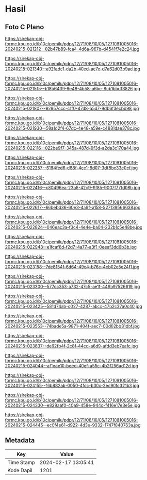 # Hasil

## Foto C Plano

https://sirekap-obj-formc.kpu.go.id/b10c/pemilu/pdpr/12/71/08/10/05/1271081005016-20240215-021212--02b47b89-fca4-4d6a-967b-d4541f7e2c24.jpg

https://sirekap-obj-formc.kpu.go.id/b10c/pemilu/pdpr/12/71/08/10/05/1271081005016-20240215-021340--a92fadc1-da2b-40ed-ae7e-d7a62d03b9ad.jpg

https://sirekap-obj-formc.kpu.go.id/b10c/pemilu/pdpr/12/71/08/10/05/1271081005016-20240215-021515--b18b6439-6e48-4b58-a6be-8cb1bbdf3826.jpg

https://sirekap-obj-formc.kpu.go.id/b10c/pemilu/pdpr/12/71/08/10/05/1271081005016-20240215-021807--92957ccc-c1f0-47d8-a5d7-9db6f3ecbd98.jpg

https://sirekap-obj-formc.kpu.go.id/b10c/pemilu/pdpr/12/71/08/10/05/1271081005016-20240215-021930--58a1d2f4-67dc-4e48-a59e-c4881dae378c.jpg

https://sirekap-obj-formc.kpu.go.id/b10c/pemilu/pdpr/12/71/08/10/05/1271081005016-20240215-022116--022be9f7-345a-487d-9f3d-a2da3c170a44.jpg

https://sirekap-obj-formc.kpu.go.id/b10c/pemilu/pdpr/12/71/08/10/05/1271081005016-20240215-022257--6184fed6-d88f-4cc1-8d07-3df8bc33c0cf.jpg

https://sirekap-obj-formc.kpu.go.id/b10c/pemilu/pdpr/12/71/08/10/05/1271081005016-20240215-022416--c80496ea-23a8-42c9-9f85-9007f77fd08b.jpg

https://sirekap-obj-formc.kpu.go.id/b10c/pemilu/pdpr/12/71/08/10/05/1271081005016-20240215-022617--66bebd36-60e3-4a9f-a158-527139566638.jpg

https://sirekap-obj-formc.kpu.go.id/b10c/pemilu/pdpr/12/71/08/10/05/1271081005016-20240215-022824--046eac3a-f3c4-4e4e-ba04-232b1c5e48be.jpg

https://sirekap-obj-formc.kpu.go.id/b10c/pemilu/pdpr/12/71/08/10/05/1271081005016-20240215-022943--e1fcaf6d-f2d7-4a77-a3f1-0eeaf3dd6b3b.jpg

https://sirekap-obj-formc.kpu.go.id/b10c/pemilu/pdpr/12/71/08/10/05/1271081005016-20240215-023158--7de8154f-6d64-49c4-b76c-4cb02c5e24f1.jpg

https://sirekap-obj-formc.kpu.go.id/b10c/pemilu/pdpr/12/71/08/10/05/1271081005016-20240215-023300--577cc353-a732-47c5-ae1f-449b97526619.jpg

https://sirekap-obj-formc.kpu.go.id/b10c/pemilu/pdpr/12/71/08/10/05/1271081005016-20240215-023425--581d74ab-c027-4287-abcc-47b2c37a0c40.jpg

https://sirekap-obj-formc.kpu.go.id/b10c/pemilu/pdpr/12/71/08/10/05/1271081005016-20240215-023553--74bade5a-9871-404f-aec7-00d02bb31dbf.jpg

https://sirekap-obj-formc.kpu.go.id/b10c/pemilu/pdpr/12/71/08/10/05/1271081005016-20240215-023837--de62fb4f-2c8f-44cd-a6d9-afdd3eb7eafc.jpg

https://sirekap-obj-formc.kpu.go.id/b10c/pemilu/pdpr/12/71/08/10/05/1271081005016-20240215-024044--af1eae10-beed-40ef-a55c-4b2f256ad12d.jpg

https://sirekap-obj-formc.kpu.go.id/b10c/pemilu/pdpr/12/71/08/10/05/1271081005016-20240215-024155--16b882ab-0050-4fcc-b30c-2ec90fc321b3.jpg

https://sirekap-obj-formc.kpu.go.id/b10c/pemilu/pdpr/12/71/08/10/05/1271081005016-20240215-024330--e829aaf0-40a9-458e-944c-f416e17e3e5e.jpg

https://sirekap-obj-formc.kpu.go.id/b10c/pemilu/pdpr/12/71/08/10/05/1271081005016-20240215-024445--ec0f4e61-d922-4d3e-9332-1747f840763a.jpg


## Metadata

| Key        | Value               |
| ---------- | ------------------- |
| Time Stamp | 2024-02-17 13:05:41 |
| Kode Dapil | 1201                |



